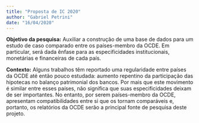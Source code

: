 ```yaml
---
title: "Proposta de IC 2020"
author: "Gabriel Petrini"
date: "16/04/2020"
---
```


**Objetivo da pesquisa:** Auxiliar a construção de uma base de dados para um estudo de caso comparado entre os países-membro da OCDE. Em particular, será dada ênfase para as especificidades institucionais, monetárias e financeiras de cada país.

**Contexto:** Alguns trabalhos têm reportado uma regularidade entre países da OCDE até então pouco estudada: aumento repentino da participação das hipotecas no balanço patrimonial dos bancos. Por mais que este movimento é similar entre esses países, não significa que suas especificidades deixam de ser importantes. No entanto, por serem países-membro da OCDE, apresentam compatibilidades entre si que os tornam comparáveis e, portanto, os relatórios da OCDE serão a principal fonte de pesquisa deste projeto.
